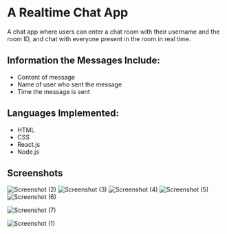 # A Realtime Chat App
A chat app where users can enter a chat room with their username and the room ID, and chat with everyone present in the room in real time.

## Information the Messages Include:
- Content of message
- Name of user who sent the message
- Time the message is sent

## Languages Implemented:
- HTML
- CSS
- React.js 
- Node.js

## Screenshots
![Screenshot (2)](https://user-images.githubusercontent.com/78344685/173985357-cd9a9436-b98d-45dd-a288-e52041991d45.png)
![Screenshot (3)](https://user-images.githubusercontent.com/78344685/173985358-a1c0cf0b-fe61-4432-b168-a4412d38406e.png)
![Screenshot (4)](https://user-images.githubusercontent.com/78344685/173985359-e45b76b5-8d65-4d30-8283-16f35f3310cf.png)
![Screenshot (5)](https://user-images.githubusercontent.com/78344685/173985360-1b04f5ef-29a2-4bca-848a-8ff7aef641ba.png)
![Screenshot (6)](https://user-images.githubusercontent.com/78344685/173985362-cbe43e9c-a643-4b68-9723-0a5fbd350ddc.png)

![Screenshot (7)](https://user-images.githubusercontent.com/78344685/173985363-c64e93e6-52a1-487a-aac2-af5a43efd059.png)

![Screenshot (1)](https://user-images.githubusercontent.com/78344685/173985353-c5922d96-35b6-4355-bec2-8d1a3fa41aed.png)

